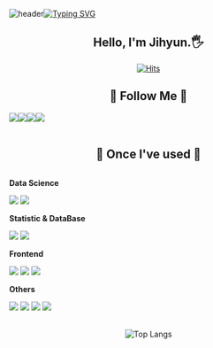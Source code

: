 ![header](https://capsule-render.vercel.app/api?type=waving&color=6994CDEE&text=&animation=twinkling&height=80)[![Typing SVG](https://readme-typing-svg.demolab.com?font=Alkatra&weight=500&size=45&duration=3500&pause=3&color=6994CDEE&center=false&vCenter=false&multiline=true&repeat=true&width=1000&height=100&lines=Welcome+to+ozzzih's+GitHub!👋)](https://git.io/typing-svg)

<div align=center>
    
## Hello, I'm Jihyun.🖐
[![Hits](https://hits.seeyoufarm.com/api/count/incr/badge.svg?url=https%3A%2F%2Fgithub.com%2Fozzzih&count_bg=%23EC9FBE&title_bg=%23F041A5&icon=&icon_color=%23E7E7E7&title=hits&edge_flat=false)](https://github.com/ozzzih)
<br>


 ## 🎈 Follow Me 🎈  
<div style="display:flex; flex-direction:row;">
    <a href="https://ozzzih.tistory.com">
        <img src="https://img.shields.io/badge/Tistory-000000?style=for-the-badge&logo=Tistory&logoColor=white"> 
    </a>
    <a href="https://www.instagram.com/ozzzih">
        <img src="https://img.shields.io/badge/Instagram-E4405F?style=for-the-badge&logo=Instagram&logoColor=white"> 
    </a> 
    <a href="https://www.linkedin.com/in/%EC%A7%80%ED%98%84-%EC%98%A4-a99651262/">
        <img src="https://img.shields.io/badge/linkedin-%230077B5.svg?style=for-the-badge&logo=linkedin&logoColor=white"> 
    </a> 
    <a href="mailto:dhwlgus3031@gmail.com">
        <img src="https://img.shields.io/badge/Gmail-EA4335?style=for-the-badge&logo=Gmail&logoColor=white"> 
    </a>
</div><br>

## 🔨 Once I've used 🔨
<div style="display:flex; flex-direction:column; align-items:flex-start;">
    <!-- Data Science -->
    <p><strong>Data Science</strong></p>
    <div>
        <img src="https://img.shields.io/badge/python-3670A0?style=for-the-badge&logo=python&logoColor=ffdd54"> 
        <img src="https://img.shields.io/badge/TensorFlow-%23FF6F00.svg?style=for-the-badge&logo=TensorFlow&logoColor=white"> 
    </div>
    <!-- Statistic & DataBase -->
    <p><strong>Statistic & DataBase </strong></p>
    <div>
        <img src="https://img.shields.io/badge/RStudio-4285F4?style=for-the-badge&logo=rstudio&logoColor=white"> 
        <img src="https://img.shields.io/badge/mysql-4479A1?style=for-the-badge&logo=mysql&logoColor=white"> 
    </div> 
    <!-- Frontend -->
    <p><strong>Frontend</strong></p>
    <div>
        <img src="https://img.shields.io/badge/html5-E34F26?style=flat-square&logo=html5&logoColor=white"> 
        <img src="https://img.shields.io/badge/css-1572B6?style=flat-square&logo=css3&logoColor=white"> 
        <img src="https://img.shields.io/badge/javascript-F7DF1E?style=flat-square&logo=javascript&logoColor=black"> 
    </div>
    <!-- Others -->
    <p><strong>Others</strong></p>
    <div>
        <img src="https://img.shields.io/badge/java-%23ED8B00.svg?style=for-the-badge&logo=openjdk&logoColor=white">
        <img src="https://img.shields.io/badge/c++-%2300599C.svg?style=for-the-badge&logo=c%2B%2B&logoColor=white">
        <img src="https://img.shields.io/badge/qgis-589632?style=for-the-badge&logo=qgis&logoColor=white">
        <img src="https://img.shields.io/badge/power_bi-F2C811?style=for-the-badge&logo=powerbi&logoColor=black">      
</div><br>
</div>

![Top Langs](https://github-readme-stats.vercel.app/api/top-langs/?username=ozzzih&layout=compact)
<!--
**ozzzih/ozzzih** is a ✨ _special_ ✨ repository because its `README.md` (this file) appears on your GitHub profile.

Here are some ideas to get you started:

- 🔭 I’m currently working on ...
- 🌱 I’m currently learning ...
- 👯 I’m looking to collaborate on ...
- 🤔 I’m looking for help with ...
- 💬 Ask me about ...
- 📫 How to reach me: ...
- 😄 Pronouns: ...
- ⚡ Fun fact: ...
-->
  
</div>



